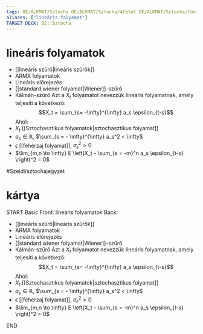 ```yaml
---
tags: OE/ALKMAT/Sztocha OE/ALKMAT/Sztocha/4tétel OE/ALKMAT/Sztocha/fontos_fogalom 
aliases: ["lineáris folyamat"]
TARGET DECK: 02::Sztocha
---
```


# lineáris folyamatok
- [[lineáris szűrő|lineáris szűrők]]
- ARMA folyamatok
- Lineáris előrejezés
- [[standard wiener folyamat|Wiener]]-szűrő
- Kálmán-szűrő
Azt a $X_t$ folyamatot nevezzük lineáris folyamatnak, amely teljesíti  a következő:
$$X_t = \sum_{s= -\infty}^{\infty} a_s \epsilon_{t-s}$$
Ahol:
- $X_t$ [[Sztochasztikus folyamatok|sztochasztikus folyamat]]
- $a_s \in \mathbb{R}$, $\sum_{s = - \infty}^{\infty} a_s^2 < \infty$
- $\epsilon$ [[fehérzaj folyamat]], $\sigma_\epsilon^2 > 0$
- $\lim_{m,n \to \infty} E \left(X_t - \sum_{s = -m}^n a_s \epsilon_{t-s} \right)^2 = 0$

#Szeidl/sztochajegyzet 


# kártya
START
Basic
Front:
lineáris folyamatok
Back:
- [[lineáris szűrő|lineáris szűrők]]
- ARMA folyamatok
- Lineáris előrejezés
- [[standard wiener folyamat|Wiener]]-szűrő
- Kálmán-szűrő
Azt a $X_t$ folyamatot nevezzük lineáris folyamatnak, amely teljesíti  a következő:
$$X_t = \sum_{s= -\infty}^{\infty} a_s \epsilon_{t-s}$$
Ahol:
- $X_t$ [[Sztochasztikus folyamatok|sztochasztikus folyamat]]
- $a_s \in \mathbb{R}$, $\sum_{s = - \infty}^{\infty} a_s^2 < \infty$
- $\epsilon$ [[fehérzaj folyamat]], $\sigma_\epsilon^2 > 0$
- $\lim_{m,n \to \infty} E \left(X_t - \sum_{s = -m}^n a_s \epsilon_{t-s} \right)^2 = 0$
<!--ID: 1686166795238-->
END
